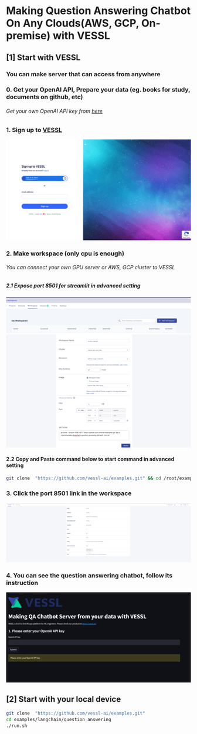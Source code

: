 # Making Question Answering Chatbot On Any Clouds(AWS, GCP, On-premise) with VESSL

## [1] Start with VESSL 
### You can make server that can access from anywhere

### 0. Get your OpenAI API, Prepare your data (eg. books for study, documents on github, etc)
###### Get your own OpenAI API key from [here](https://platform.openai.com/account/api-keys)


### 1. Sign up to [VESSL](https://vessl.ai)
![plot](../imgs/signup.png)

### 2. Make workspace (only cpu is enough)
###### You can connect your own GPU server or AWS, GCP cluster to VESSL

##### 2.1  Expose port 8501 for streamlit in advanced setting
![plot](../imgs/workspace.png)
![plot](../imgs/workspace_make.png)
#### 2.2 Copy and Paste command below to start command in advanced setting
```bash
git clone  "https://github.com/vessl-ai/examples.git" && cd /root/examples/langchain/question_answering/ && bash ./run.sh
```
### 3. Click the port 8501 link in the workspace
![plot](../imgs/port.png)
### 4. You can see the question answering chatbot, follow its instruction
![plot](../imgs/streamlit_demo.png)

## [2] Start with your local device

```bash
git clone  "https://github.com/vessl-ai/examples.git"
cd examples/langchain/question_answering
./run.sh
```

